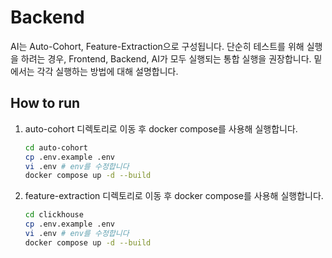 # Backend

AI는 Auto-Cohort, Feature-Extraction으로 구성됩니다. 단순히 테스트를 위해 실행을 하려는 경우, Frontend, Backend, AI가 모두 실행되는 통합 실행을 권장합니다. 밑에서는 각각 실행하는 방법에 대해 설명합니다.

## How to run

1. auto-cohort 디렉토리로 이동 후 docker compose를 사용해 실행합니다.
   ```bash
   cd auto-cohort
   cp .env.example .env
   vi .env # env를 수정합니다
   docker compose up -d --build
   ```
2. feature-extraction 디렉토리로 이동 후 docker compose를 사용해 실행합니다.
   ```bash
   cd clickhouse
   cp .env.example .env
   vi .env # env를 수정합니다
   docker compose up -d --build
   ```
